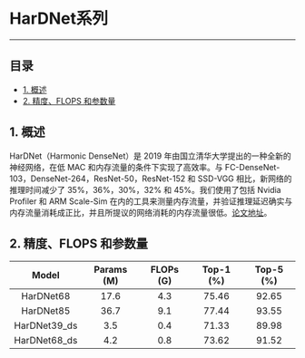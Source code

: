 # HarDNet系列
---
## 目录

* [1. 概述](#1)
* [2. 精度、FLOPS 和参数量](#2)

 <a name='1'></a>
## 1. 概述

HarDNet（Harmonic DenseNet）是 2019 年由国立清华大学提出的一种全新的神经网络，在低 MAC 和内存流量的条件下实现了高效率。与 FC-DenseNet-103，DenseNet-264，ResNet-50，ResNet-152 和 SSD-VGG 相比，新网络的推理时间减少了 35%，36%，30%，32% 和 45%。我们使用了包括 Nvidia Profiler 和 ARM Scale-Sim 在内的工具来测量内存流量，并验证推理延迟确实与内存流量消耗成正比，并且所提议的网络消耗的内存流量很低。[论文地址](https://arxiv.org/abs/1909.00948)。

 <a name='2'></a>

## 2. 精度、FLOPS 和参数量

|         Model        | Params (M) | FLOPs (G) | Top-1 (%) | Top-5 (%) |
|:---------------------:|:----------:|:---------:|:---------:|:---------:|
| HarDNet68        | 17.6       | 4.3       | 75.46     | 92.65    |
| HarDNet85          | 36.7       | 9.1       | 77.44     |  93.55    |
| HarDNet39_ds       |  3.5       | 0.4       | 71.33     |  89.98    |
| HarDNet68_ds       |  4.2       | 0.8       | 73.62     |  91.52    |
